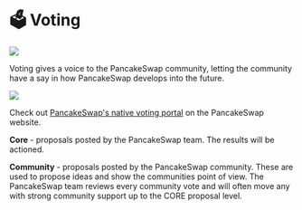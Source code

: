 # 🗳 Voting

![](../../.gitbook/assets/docs-masthead-1-.png)

Voting gives a voice to the PancakeSwap community, letting the community have a say in how PancakeSwap develops into the future.

![](../../.gitbook/assets/screenshot-2020-11-02-at-3.56.39-pm.png)

Check out [PancakeSwap's native voting portal](https://voting.pancakeswap.finance/?\_gl=1\*pc8o0h\*\_ga\*MTUzNDEzNDQxMy4xNjAwNzkzNDM4\*\_ga\_334KNG3DMQ\*MTYwNDMwMTk4Ni42MC4xLjE2MDQzMDM3MDIuMA..#/) on the PancakeSwap website.

**Core** - proposals posted by the PancakeSwap team. The results will be actioned.

**Community** - proposals posted by the PancakeSwap community. These are used to propose ideas and show the communities point of view. The PancakeSwap team reviews every community vote and will often move any with strong community support up to the CORE proposal level.
